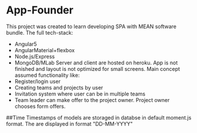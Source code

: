 # App-Founder
This project was created to learn developing SPA with MEAN software bundle.
The full tech-stack:
* Angular5
* AngularMaterial+flexbox
* Node.js/Express
* MongoDB/MLab
Server and client are hosted on heroku.
App is not finished and layout is not optimized for small screens.
Main concept assumed functionality like:
* Register/login user
* Creating teams and projects by user
* Invitation system where user can be in multiple teams
* Team leader can make offer to the project owner. Project owner chooses form offers.


##Time
Timestamps of models are storaged in databse in default moment.js format. The are displayed in format "DD-MM-YYYY"


